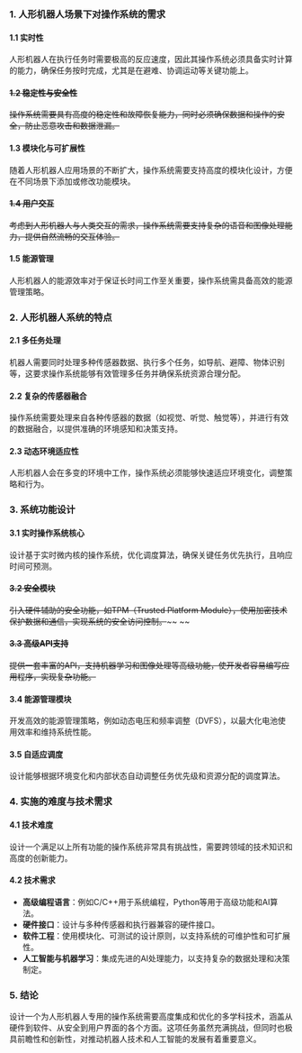 ### 1. 人形机器人场景下对操作系统的需求
#### 1.1 实时性
人形机器人在执行任务时需要极高的反应速度，因此其操作系统必须具备实时计算的能力，确保任务按时完成，尤其是在避难、协调运动等关键功能上。
#### ~~1.2 稳定性与安全性~~
~~操作系统需要具有高度的稳定性和故障恢复能力，同时必须确保数据和操作的安全，防止恶意攻击和数据泄漏。~~
#### 1.3 模块化与可扩展性
随着人形机器人应用场景的不断扩大，操作系统需要支持高度的模块化设计，方便在不同场景下添加或修改功能模块。
#### ~~1.4 用户交互~~
~~考虑到人形机器人与人类交互的需求，操作系统需要支持复杂的语音和图像处理能力，提供自然流畅的交互体验。~~
#### 1.5 能源管理
人形机器人的能源效率对于保证长时间工作至关重要，操作系统需具备高效的能源管理策略。

### 2. 人形机器人系统的特点

#### 2.1 多任务处理
机器人需要同时处理多种传感器数据、执行多个任务，如导航、避障、物体识别等，这要求操作系统能够有效管理多任务并确保系统资源合理分配。
#### 2.2 复杂的传感器融合
操作系统需要处理来自各种传感器的数据（如视觉、听觉、触觉等），并进行有效的数据融合，以提供准确的环境感知和决策支持。
#### 2.3 动态环境适应性
人形机器人会在多变的环境中工作，操作系统必须能够快速适应环境变化，调整策略和行为。
### 3. 系统功能设计

#### 3.1 实时操作系统核心
设计基于实时微内核的操作系统，优化调度算法，确保关键任务优先执行，且响应时间可预测。
#### ~~3.2 安全模块~~
~~引入硬件辅助的安全功能，如TPM（Trusted Platform Module），使用加密技术保护数据和通信，实现系统的安全访问控制。~~~~
~~
#### ~~3.3 高级API支持~~
~~提供一套丰富的API，支持机器学习和图像处理等高级功能，使开发者容易编写应用程序，实现复杂功能。~~
#### 3.4 能源管理模块
开发高效的能源管理策略，例如动态电压和频率调整（DVFS），以最大化电池使用效率和维持系统性能。
#### 3.5 自适应调度
设计能够根据环境变化和内部状态自动调整任务优先级和资源分配的调度算法。
### 4. 实施的难度与技术需求

#### 4.1 技术难度
设计一个满足以上所有功能的操作系统非常具有挑战性，需要跨领域的技术知识和高度的创新能力。

#### 4.2 技术需求
- **高级编程语言**：例如C/C++用于系统编程，Python等用于高级功能和AI算法。
- **硬件接口**：设计与多种传感器和执行器兼容的硬件接口。
- **软件工程**：使用模块化、可测试的设计原则，以支持系统的可维护性和可扩展性。
- **人工智能与机器学习**：集成先进的AI处理能力，以支持复杂的数据处理和决策制定。

### 5. 结论
设计一个为人形机器人专用的操作系统需要高度集成和优化的多学科技术，涵盖从硬件到软件、从安全到用户界面的各个方面。这项任务虽然充满挑战，但同时也极具前瞻性和创新性，对推动机器人技术和人工智能的发展有着重要意义。